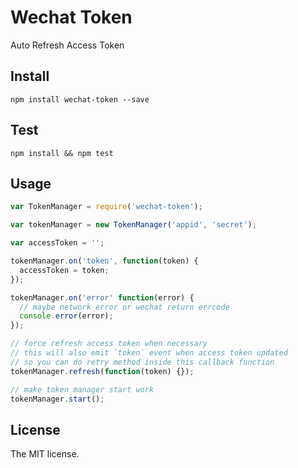 Wechat Token
======
Auto Refresh Access Token

## Install
```
npm install wechat-token --save
```

## Test
```
npm install && npm test
```

## Usage
```js
var TokenManager = require('wechat-token');

var tokenManager = new TokenManager('appid', 'secret');

var accessToken = '';

tokenManager.on('token', function(token) {
  accessToken = token;
});

tokenManager.on('error' function(error) {
  // maybe network error or wechat return errcode
  console.error(error);
});

// force refresh access token when necessary
// this will also emit `token` event when access token updated
// so you can do retry method inside this callback function
tokenManager.refresh(function(token) {});

// make token manager start work
tokenManager.start();
```

## License
The MIT license.
